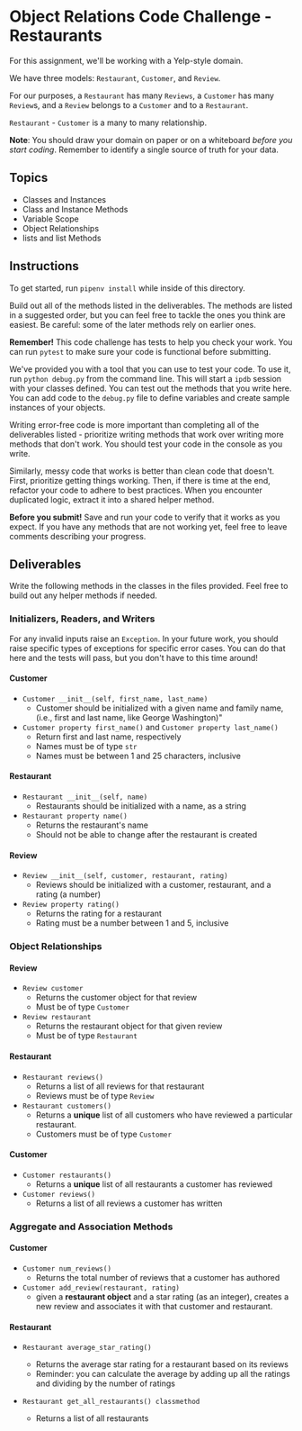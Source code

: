 # Object Relations Code Challenge - Restaurants

For this assignment, we'll be working with a Yelp-style domain.

We have three models: `Restaurant`, `Customer`, and `Review`.

For our purposes, a `Restaurant` has many `Reviews`, a `Customer` has many
`Review`s, and a `Review` belongs to a `Customer` and to a `Restaurant`.

`Restaurant` - `Customer` is a many to many relationship.

**Note**: You should draw your domain on paper or on a whiteboard _before you
start coding_. Remember to identify a single source of truth for your data.

## Topics

- Classes and Instances
- Class and Instance Methods
- Variable Scope
- Object Relationships
- lists and list Methods

## Instructions

To get started, run `pipenv install` while inside of this directory.

Build out all of the methods listed in the deliverables. The methods are listed
in a suggested order, but you can feel free to tackle the ones you think are
easiest. Be careful: some of the later methods rely on earlier ones.

**Remember!** This code challenge has tests to help you check your work. You
can run `pytest` to make sure your code is functional before submitting.

We've provided you with a tool that you can use to test your code. To use it,
run `python debug.py` from the command line. This will start a `ipdb` session
with your classes defined. You can test out the methods that you write here. You
can add code to the `debug.py` file to define variables and create sample
instances of your objects.

Writing error-free code is more important than completing all of the
deliverables listed - prioritize writing methods that work over writing more
methods that don't work. You should test your code in the console as you write.

Similarly, messy code that works is better than clean code that doesn't. First,
prioritize getting things working. Then, if there is time at the end, refactor
your code to adhere to best practices. When you encounter duplicated logic,
extract it into a shared helper method.

**Before you submit!** Save and run your code to verify that it works as you
expect. If you have any methods that are not working yet, feel free to leave
comments describing your progress.

## Deliverables

Write the following methods in the classes in the files provided. Feel free to
build out any helper methods if needed.

### Initializers, Readers, and Writers

For any invalid inputs raise an `Exception`. In your future work, you should
raise specific types of exceptions for specific error cases. You can do that
here and the tests will pass, but you don't have to this time around!

#### Customer

- `Customer __init__(self, first_name, last_name)`
  - Customer should be initialized with a given name and family name, (i.e.,
    first and last name,
    like George Washington)"
- `Customer property first_name()` and `Customer property last_name()`
  - Return first and last name, respectively
  - Names must be of type `str`
  - Names must be between 1 and 25 characters, inclusive

#### Restaurant

- `Restaurant __init__(self, name)`
  - Restaurants should be initialized with a name, as a string
- `Restaurant property name()`
  - Returns the restaurant's name
  - Should not be able to change after the restaurant is created

#### Review

- `Review __init__(self, customer, restaurant, rating)`
  - Reviews should be initialized with a customer, restaurant, and a rating (a number)
- `Review property rating()`
  - Returns the rating for a restaurant
  - Rating must be a number between 1 and 5, inclusive

### Object Relationships

#### Review

- `Review customer`
  - Returns the customer object for that review
  - Must be of type `Customer`
- `Review restaurant`
  - Returns the restaurant object for that given review
  - Must be of type `Restaurant`

#### Restaurant

- `Restaurant reviews()`
  - Returns a list of all reviews for that restaurant
  - Reviews must be of type `Review`
- `Restaurant customers()`
  - Returns a **unique** list of all customers who have reviewed a particular restaurant.
  - Customers must be of type `Customer`

#### Customer

- `Customer restaurants()`
  - Returns a **unique** list of all restaurants a customer has reviewed
- `Customer reviews()`
  - Returns a list of all reviews a customer has written

### Aggregate and Association Methods

#### Customer

- `Customer num_reviews()`
  - Returns the total number of reviews that a customer has authored
- `Customer add_review(restaurant, rating)`
  - given a **restaurant object** and a star rating (as an integer), creates a
    new review and associates it with that customer and restaurant.

#### Restaurant

- `Restaurant average_star_rating()`

  - Returns the average star rating for a restaurant based on its reviews
  - Reminder: you can calculate the average by adding up all the ratings and
    dividing by the number of ratings

- `Restaurant get_all_restaurants() classmethod`
  - Returns a list of all restaurants
